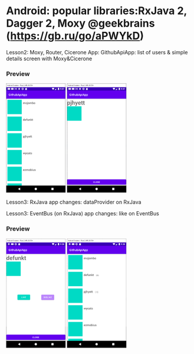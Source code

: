 # Android: popular libraries:RxJava 2, Dagger 2, Moxy @geekbrains (https://gb.ru/go/aPWYkD)

Lesson2: Moxy, Router, Cicerone
App: GithubApiApp: list of users & simple details screen with Moxy&Cicerone

### Preview
<img src="printscreens/lesson2_1.png" width="32%">
<img src="printscreens/lesson2_2.png" width="32%">

Lesson3: RxJava
app changes: dataProvider on RxJava

Lesson3: EventBus (on RxJava)
app changes: like on EventBus

### Preview
<img src="printscreens/lesson4_1.png" width="32%">
<img src="printscreens/lesson4_2.png" width="32%">
